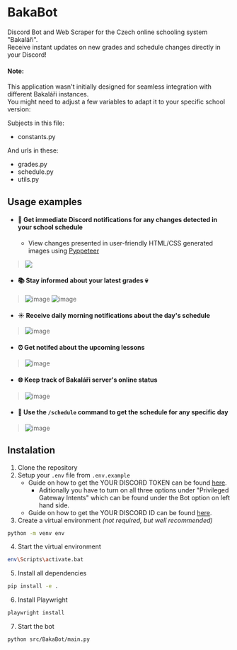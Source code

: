 # BakaBot

Discord Bot and Web Scraper for the Czech online schooling system "Bakaláři".\
Receive instant updates on new grades and schedule changes directly in your Discord!

#### Note:
This application wasn't initially designed for seamless integration with different Bakaláři instances.\
You might need to adjust a few variables to adapt it to your specific school version:

Subjects in this file:
* constants.py

And urls in these:
* grades.py
* schedule.py
* utils.py

## Usage examples

- #### 📅 Get immediate Discord notifications for any changes detected in your school schedule
  - View changes presented in user-friendly HTML/CSS generated images using [Pyppeteer](https://github.com/pyppeteer/pyppeteer)
> <img src="https://github.com/Patai5/BakaBot/assets/87543374/9202f5e7-5de2-4aa8-b2f2-22bdeba96c34">

- #### 📚 Stay informed about your latest grades 💀
> ![image](https://github.com/Patai5/BakaBot/assets/87543374/cc230f15-d44b-4742-9685-6586a61c8e07)
![image](https://github.com/Patai5/BakaBot/assets/87543374/46b49ae1-4255-461b-95a1-52c12846b883)

- #### ☀️ Receive daily morning notifications about the day's schedule
> ![image](https://github.com/Patai5/BakaBot/assets/87543374/d940eeef-87c4-4c52-a4c0-35b7c896d75c)

- #### ⏰ Get notifed about the upcoming lessons
> ![image](https://github.com/Patai5/BakaBot/assets/87543374/17414be4-ffda-4356-8e98-5205e3bd6bc9)

- #### 🌐 Keep track of Bakaláři server's online status
> ![image](https://github.com/Patai5/BakaBot/assets/87543374/30cc91a8-c21d-431e-ad66-38539ae9f640)

- #### 📆 Use the `/schedule` command to get the schedule for any specific day
> ![image](https://github.com/Patai5/BakaBot/assets/87543374/27d9e048-12fe-42c8-903d-51854008ba32)

## Instalation

1. Clone the repository
2. Setup your `.env` file from `.env.example`
   * Guide on how to get the YOUR DISCORD TOKEN can be found [here](https://www.writebots.com/discord-bot-token/).
     * Aditionally you have to turn on all three options under "Privileged Gateway Intents" which can be found under the Bot option on left hand side.
   * Guide on how to get the YOUR DISCORD ID can be found [here](https://support.discord.com/hc/en-us/articles/206346498-Where-can-I-find-my-User-Server-Message-ID).
3. Create a virtual environment *(not required, but well recommended)*
```sh
python -m venv env
```
4. Start the virtual environment
```sh
env\Scripts\activate.bat
```
5. Install all dependencies
```sh
pip install -e .
```
6. Install Playwright
```sh
playwright install
```
7. Start the bot
```sh
python src/BakaBot/main.py
```








